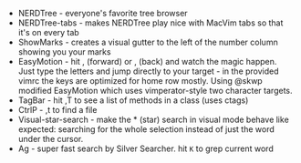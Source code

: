 * NERDTree - everyone's favorite tree browser
* NERDTree-tabs - makes NERDTree play nice with MacVim tabs so that it's on every tab
* ShowMarks - creates a visual gutter to the left of the number column showing you your marks
* EasyMotion - hit ,<esc> (forward) or ,<Shift-Esc> (back) and watch the magic happen. Just type the letters and jump directly to your target - in the provided vimrc the keys are optimized for home row mostly. Using @skwp modified EasyMotion which uses vimperator-style two character targets.
* TagBar - hit ,T to see a list of methods in a class (uses ctags)
* CtrlP - ,t to find a file
* Visual-star-search - make the * (star) search in visual mode behave like expected: searching for the whole selection instead of just the word under the cursor.
* Ag - super fast search by Silver Searcher. hit `K` to grep current word
